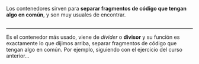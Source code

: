 Los contenedores sirven para **separar fragmentos de código que tengan algo en común**, y son muy usuales de encontrar.

## <div>
---

Es el contenedor más usado, viene de *divider* o **divisor** y su función es exactamente lo que dijimos arriba, separar fragmentos de código que tengan algo en común. Por ejemplo, siguiendo con el ejercicio del curso anterior...

